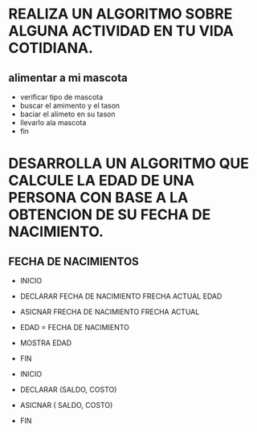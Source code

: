 # REALIZA UN ALGORITMO SOBRE ALGUNA ACTIVIDAD EN TU VIDA COTIDIANA.
## alimentar a mi mascota
* verificar tipo de mascota 
* buscar el amimento y el tason 
* baciar el alimeto en su tason
* llevarlo ala mascota 
* fin



# DESARROLLA UN ALGORITMO QUE CALCULE LA EDAD DE UNA PERSONA CON BASE A LA OBTENCION DE SU FECHA DE NACIMIENTO.
## FECHA DE NACIMIENTOS 
* INICIO  
* DECLARAR FECHA DE NACIMIENTO FRECHA ACTUAL EDAD
* ASICNAR FRECHA DE NACIMIENTO FRECHA ACTUAL
* EDAD = FECHA DE NACIMIENTO 
* MOSTRA EDAD
* FIN



* INICIO
* DECLARAR (SALDO, COSTO)
* ASICNAR ( SALDO, COSTO)
* FIN
